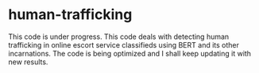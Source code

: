 # human-trafficking
This code is under progress. This code deals with detecting human trafficking in online escort service classifieds using BERT and its other incarnations. The code is being optimized and I shall keep updating it with new results.
